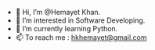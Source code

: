 - 👋 Hi, I’m @Hemayet Khan.
- 👀 I’m interested in Software Developing.
- 🌱 I’m currently learning Python.
- 📫 To reach me : hkhemayet@gmail.com

<!---
HkDotPY/HkDotPY is a ✨ special ✨ repository because its `README.md` (this file) appears on your GitHub profile.
You can click the Preview link to take a look at your changes.
--->
